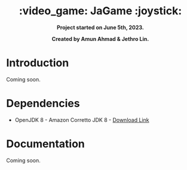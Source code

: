 <h1 align="center"> :video_game: JaGame :joystick: </h1>

<b>
    <p align="center">Project started on June 5th, 2023.</p>
    <p align="center">Created by Amun Ahmad & Jethro Lin.</p>
</b>

# Introduction

Coming soon.

# Dependencies

* OpenJDK 8 - Amazon Corretto JDK 8 - [Download Link](https://docs.aws.amazon.com/corretto/latest/corretto-8-ug/downloads-list.html)

# Documentation

Coming soon.